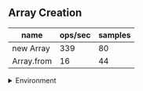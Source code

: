 ## Array Creation

|name|ops/sec|samples|
|-|-|-|
|new Array|339|80|
|Array.from|16|44|


<details>
<summary>Environment</summary>

* __Machine:__ linux x64 | 2 vCPUs | 6.8GB Mem
* __Run:__ Sun Sep 24 2023 10:52:52 GMT+0000 (Coordinated Universal Time)
</details>

